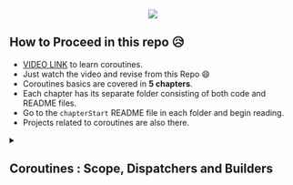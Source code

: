 <div align="center"><img src="https://user-images.githubusercontent.com/94545831/224503387-f2e90605-751a-48e6-a503-c010957eea64.png" /> </div>

## How to Proceed in this repo 😥

- [VIDEO LINK](https://youtu.be/lmRzRKIsn1g) to learn coroutines.
- Just watch the video and revise from this Repo 😄
- Coroutines basics are covered in **5 chapters**. 
- Each chapter has its separate folder consisting of both code and README files.
- Go to the `chapterStart` README file in each folder and begin reading.
- Projects related to coroutines are also there.

<details><summary><h2> Coroutines : Scope, Dispatchers and Builders </h2></summary>

- **Scope :** By Scope, we can easily `keep track` of the coroutines.
- Start coroutines in some scope to avoid coroutine leaks.
- Type of scopes : `Global Scope, Coroutine Scope, ViewModel Scope`
- **Dispatchers :** It describes the kind of thread where the coroutine should run.
  - **Dispatchers.Main :** Launch coroutine in Main or UI Thread.
  - **Dispatchers.IO :** Launch coroutine in background thread.
  - **Dispatchers.Default :** For CPU Intensive/ logical tasks.
  
- **Builders :** Coroutine builders are the extension functions of coroutine scopes which are used to launch coroutines.
  - **Launch :** Launch a new coroutine without blocking the current thread. 
  - **Async/Await :** If we want to get some result as a return value, then we use it else use launch.

#### Switch Coroutine b/w Threads (How to communicate with main Thread while we are on the background Thread?)

- We can't call any UI Component from the Background Thread, so the coroutines have the easiest way to switch between threads with the help of `withContext()`
- **Beauty of Coroutines :** Whenever the coroutine is suspended, the current stack frame of the function is copied and saved in the memory but whenever the function resumes after completing
its task, the stack frame is copied back from where it was saved and starts running again 😎

- Flows are used to return multiple asynchronous values.
- Map in flows is different from map in collections, since it can call suspending functions within itself.

</details>
